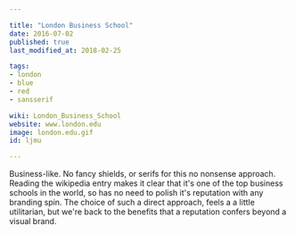 ```yaml
---

title: "London Business School"
date: 2016-07-02
published: true
last_modified_at: 2018-02-25

tags:
- london
- blue
- red
- sansserif

wiki: London_Business_School
website: www.london.edu
image: london.edu.gif
id: ljmu

---
```


Business-like. No fancy shields, or serifs for this no nonsense approach. Reading the wikipedia entry makes it clear that it's one of the top business schools in the world, so has no need to polish it's reputation with any branding spin. The choice of such a direct approach, feels a a little utilitarian, but we're back to the benefits that a reputation confers beyond a visual brand.
